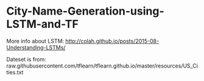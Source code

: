 # City-Name-Generation-using-LSTM-and-TF

More info about LSTM: http://colah.github.io/posts/2015-08-Understanding-LSTMs/

Dateset is from: raw.githubusercontent.com/tflearn/tflearn.github.io/master/resources/US_Cities.txt
